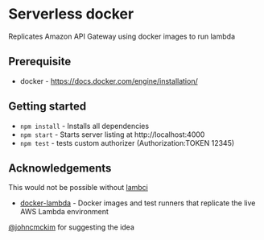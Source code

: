 # Serverless docker
Replicates Amazon API Gateway using docker images to run lambda 

## Prerequisite
- docker - https://docs.docker.com/engine/installation/

## Getting started
- `npm install` - Installs all dependencies
- `npm start` - Starts server listing at http://localhost:4000
- `npm test` - tests custom authorizer (Authorization:TOKEN 12345)

## Acknowledgements
This would not be possible without [lambci](http://lambci.org/)
- [docker-lambda](https://github.com/lambci/docker-lambda) - Docker images and test runners that replicate the live AWS Lambda environment

[@johncmckim](https://github.com/johncmckim) for suggesting the idea
